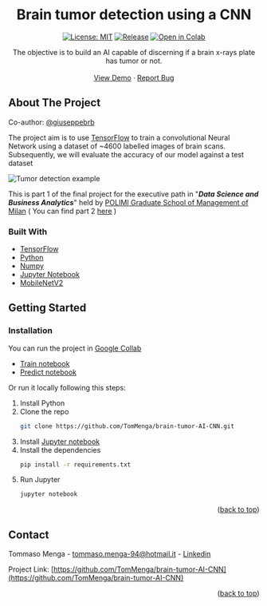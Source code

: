 <div id="top"></div>

<h1 align="center">Brain tumor detection using a CNN</h1>
<div align="center">

  [![License: MIT](https://img.shields.io/badge/License-MIT-yellow.svg)](https://opensource.org/licenses/MIT) 
  [![Release](https://badgen.net/badge/release/1.0.0/green?icon=github)](https://github.com/TomMenga/brain-tumor-AI-CNN/releases/tag/v1.0) 
  [![Open in Colab](https://colab.research.google.com/assets/colab-badge.svg)](https://colab.research.google.com/github/TomMenga/brain-tumor-AI-CNN/blob/main/Brain_Tumor_CNN_Predict.ipynb)
</div>
<p align="center">
  The objective is to build an AI capable of discerning if a brain x-rays plate has tumor or not.    
  <br />
  <br />
  <a href="https://colab.research.google.com/github/TomMenga/brain-tumor-AI-CNN/blob/main/Brain_Tumor_CNN_Predict.ipynb">View Demo</a>
  ·
  <a href="https://github.com/TomMenga/brain-tumor-AI-CNN/issues">Report Bug</a>
</p>

<!-- ABOUT THE PROJECT -->
## About The Project

Co-author: [@giuseppebrb](https://github.com/giuseppebrb)  

The project aim is to use [TensorFlow](https://www.tensorflow.org/) to train a convolutional Neural Network using a dataset of ~4600 labelled images of brain scans.  
Subsequently, we will evaluate the accuracy of our model against a test dataset

![Tumor detection example](https://user-images.githubusercontent.com/12052575/176995032-c16bb0cb-c61c-40fa-a55b-981f6035cb21.PNG)

This is part 1 of the final project for the executive path in "***Data Science and Business Analytics***" held by [POLIMI Graduate School of Management of Milan](https://www.som.polimi.it/) ( You can find part 2 [here](https://github.com/giuseppebrb/BrainTumorDetection) )


### Built With

* [TensorFlow](https://www.tensorflow.org/)
* [Python](https://www.python.org/)
* [Numpy](https://numpy.org/)
* [Jupyter Notebook](https://jupyter.org/)
* [MobileNetV2](https://keras.io/api/applications/mobilenet/#mobilenetv2-function)

<!-- GETTING STARTED -->
## Getting Started

### Installation
You can run the project in [Google Collab](https://colab.research.google.com/github/TomMenga/brain-tumor-AI-CNN/blob/main/Brain_Tumor_CNN_Train.ipynb)  
* [Train notebook](https://colab.research.google.com/github/TomMenga/brain-tumor-AI-CNN/blob/main/Brain_Tumor_CNN_Train.ipynb)
* [Predict notebook](https://colab.research.google.com/github/TomMenga/brain-tumor-AI-CNN/blob/main/Brain_Tumor_CNN_Predict.ipynb)

Or run it locally following this steps:

1. Install Python
2. Clone the repo
   ```sh
   git clone https://github.com/TomMenga/brain-tumor-AI-CNN.git
   ```
3. Install [Jupyter notebook](https://jupyter.org/install)
4. Install the dependencies
   ```sh
   pip install -r requirements.txt
   ```
5. Run Jupyter
   ```sh
   jupyter notebook
   ```
<p align="right">(<a href="#top">back to top</a>)</p>

<!-- CONTACT -->
## Contact

Tommaso Menga - tommaso.menga-94@hotmail.it - [Linkedin](https://www.linkedin.com/in/tommaso-menga/)

Project Link: [https://github.com/TomMenga/brain-tumor-AI-CNN](https://github.com/TomMenga/brain-tumor-AI-CNN)

<p align="right">(<a href="#top">back to top</a>)</p>
